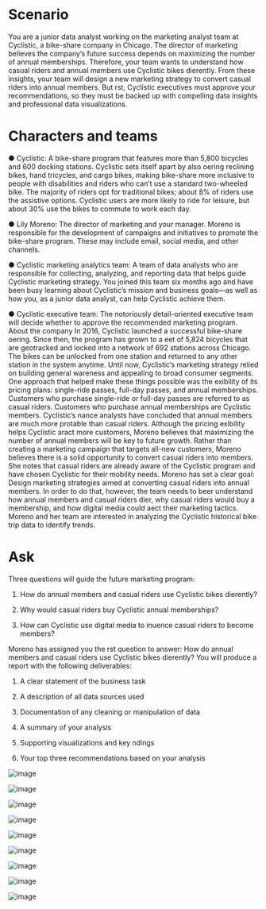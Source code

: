 <h1>Scenario</h1>
You are a junior data analyst working on the marketing analyst team at Cyclistic, a bike-share company in Chicago. The director of marketing believes the company’s future success depends on maximizing the number of annual memberships. Therefore, your team wants to
understand how casual riders and annual members use Cyclistic bikes dierently. From these insights, your team will design a new marketing strategy to convert casual riders into annual members. But rst, Cyclistic executives must approve your recommendations, so they must be backed up with compelling data insights and professional data visualizations.
<h1>Characters and teams</h1>

● Cyclistic: A bike-share program that features more than 5,800 bicycles and 600 docking stations. Cyclistic sets itself apart by also oering reclining bikes, hand tricycles, and cargo bikes, making bike-share more inclusive to people with disabilities and riders who can’t use a standard two-wheeled bike. The majority of riders opt for traditional bikes; about 8% of riders use the assistive options. Cyclistic users are more likely to ride for leisure, but about 30% use the bikes to commute to work each day.

● Lily Moreno: The director of marketing and your manager. Moreno is responsible for the development of campaigns and initiatives to promote the bike-share program. These may include email, social media, and other channels.

● Cyclistic marketing analytics team: A team of data analysts who are responsible for collecting, analyzing, and reporting data that helps guide Cyclistic marketing strategy. You joined this team six months ago and have been busy learning about Cyclistic’s mission and business goals—as well as how you, as a junior data analyst, can help Cyclistic achieve them.

● Cyclistic executive team: The notoriously detail-oriented executive team will decide whether to approve the recommended marketing program. About the company In 2016, Cyclistic launched a successful bike-share oering. Since then, the program has grown to a eet of 5,824 bicycles that are geotracked and locked into a network of 692 stations across Chicago. The bikes can be unlocked from one station and returned to any other station in the system anytime. Until now, Cyclistic’s marketing strategy relied on building general  wareness and appealing to broad consumer segments. One approach that helped make these things possible was the exibility of its pricing plans: single-ride passes, full-day passes, and annual memberships. Customers who purchase single-ride or full-day passes are referred to as casual riders. Customers who purchase annual memberships are Cyclistic members. Cyclistic’s nance analysts have concluded that annual members are much more protable than casual riders. Although the pricing exibility helps Cyclistic aract more customers, Moreno believes that maximizing the number of annual members will be key to future growth. Rather than creating a marketing campaign that targets all-new customers, Moreno believes there is a solid opportunity to convert casual riders into members. She notes that casual riders are already aware of the Cyclistic program and have chosen Cyclistic for their mobility needs. Moreno has set a clear goal: Design marketing strategies aimed at converting casual riders into annual members. In order to do that, however, the team needs to beer understand how annual members and casual riders dier, why casual riders would buy a membership, and how digital media could aect their marketing tactics. Moreno and her team are interested in analyzing the Cyclistic historical bike trip data to identify trends.
<h1>Ask</h1>
Three questions will guide the future marketing program:

1. How do annual members and casual riders use Cyclistic bikes dierently?

2. Why would casual riders buy Cyclistic annual memberships?
  
4. How can Cyclistic use digital media to inuence casual riders to become members?

Moreno has assigned you the rst question to answer: How do annual members and casual riders use Cyclistic bikes dierently?
You will produce a report with the following deliverables:
1. A clear statement of the business task
   
3. A description of all data sources used
   
5. Documentation of any cleaning or manipulation of data
   
7. A summary of your analysis
   
9. Supporting visualizations and key ndings
    
11. Your top three recommendations based on your analysis

![image](https://github.com/luishennri/data-analyst/assets/62727490/376ca7da-6669-44ff-b0dd-f374fe5f5c2e)

![image](https://github.com/luishennri/data-analyst/assets/62727490/b2d87438-feea-45bf-b5ab-20f2a649c10d)

![image](https://github.com/luishennri/data-analyst/assets/62727490/9fb335e3-6cca-4aed-8ce7-352f9302969f)

![image](https://github.com/luishennri/data-analyst/assets/62727490/93a8baa4-a7cf-4b93-9797-c693af32f506)

![image](https://github.com/luishennri/data-analyst/assets/62727490/36a0925f-dbc7-47aa-a674-230c81f98e86)

![image](https://github.com/luishennri/data-analyst/assets/62727490/b194be64-50fa-4475-9cc4-f093259275c1)

![image](https://github.com/luishennri/data-analyst/assets/62727490/6a83a182-4c69-4190-aa39-6264a7d7f3a5)

![image](https://github.com/luishennri/data-analyst/assets/62727490/11827454-f202-4a38-8e0e-d9bf3d5632b4)

![image](https://github.com/luishennri/data-analyst/assets/62727490/bf4a6efe-1ffc-40a2-8fd4-828d456bf59c)


